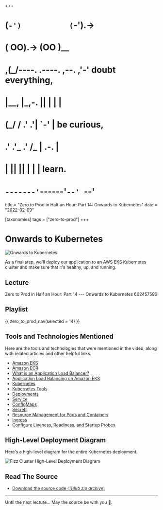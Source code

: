 +++
#   (`-')           (`-').->
#   ( OO).->        (OO )__
# ,(_/----. .----. ,--. ,'-' doubt everything,
# |__,    |\_,-.  ||  | |  |
#  (_/   /    .' .'|  `-'  | be curious,
#  .'  .'_  .'  /_ |  .-.  |
# |       ||      ||  | |  | learn.
# `-------'`------'`--' `--'

title = "Zero to Prod in Half an Hour: Part 14: Onwards to Kubernetes"
date = "2022-02-09"

[taxonomies]
tags = ["zero-to-prod"]
+++

Onwards to Kubernetes
=====================

![Onwards to Kubernetes](/images/size/w1200/2024/03/eks.png)

As a final step, we'll deploy our application to an AWS EKS Kubernetes cluster
and make sure that it's healthy, up, and running.

Lecture
-------

Zero to Prod in Half an Hour: Part 14 --- Onwards to Kubernetes
662457596

Playlist
--------

{{ zero_to_prod_nav(selected = 14) }}

Tools and Technologies Mentioned
--------------------------------

Here are the tools and technologies that were mentioned in the video, along with
related articles and other helpful links.

* [Amazon EKS](https://aws.amazon.com/eks)
* [Amazon ECR](https://aws.amazon.com/ecr/)
* [What is an Application Load Balancer?](https://docs.aws.amazon.com/elasticloadbalancing/latest/application/introduction.html)
* [Application Load Balancing on Amazon EKS](https://docs.aws.amazon.com/eks/latest/userguide/alb-ingress.html)
* [Kubernetes](https://kubernetes.io/)
* [Kubernetes Tools](https://kubernetes.io/docs/tasks/tools/)
* [Deployments](https://kubernetes.io/docs/concepts/workloads/controllers/deployment/)
* [Service](https://kubernetes.io/docs/concepts/services-networking/service/)
* [ConfigMaps](https://kubernetes.io/docs/concepts/configuration/configmap/)
* [Secrets](https://kubernetes.io/docs/concepts/configuration/secret/)
* [Resource Management for Pods and Containers](https://kubernetes.io/docs/concepts/configuration/manage-resources-containers/)
* [Ingress](https://kubernetes.io/docs/concepts/services-networking/ingress/)
* [Configure Liveness, Readiness, and Startup Probes](https://kubernetes.io/docs/tasks/configure-pod-container/configure-liveness-readiness-startup-probes/)

High-Level Deployment Diagram
----------------------------------

Here's a high-level diagram for the entire Kubernetes deployment.

![Fizz Cluster High-Level Deployment Diagram](/images/2022/02/fizz-cluster-high-level-diagram.png)

Read The Source
---------------

* [Download the source code (_114kb zip
  archive_)](https://assets.zerotohero.dev/zero-to-prod-in-30/zero-to-prod-in-30.zip)

------------

Until the next lecture... May the source be with you 🦄.
